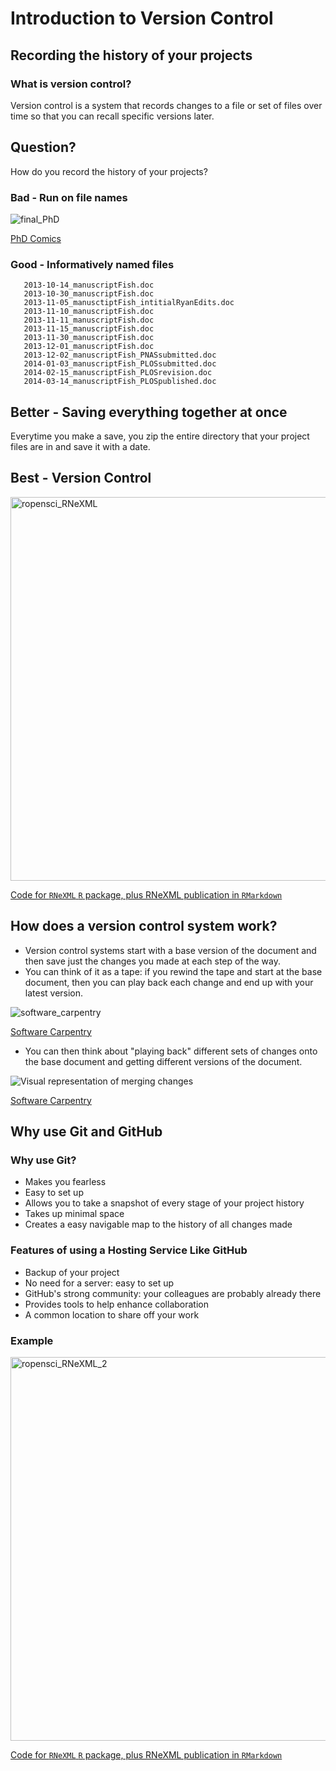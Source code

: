# Introduction to Version Control

## Recording the history of your projects
### What is version control?
Version control is a system that records changes to a file or set of files over time so that you can recall specific versions later.

## Question?
How do you record the history of your projects?

### Bad - Run on file names
![final_PhD](https://user-images.githubusercontent.com/57642282/201141942-94b3395a-9972-442c-a5d9-3d085b28d42a.png)

[PhD Comics](http://www.phdcomics.com)

### Good - Informatively named files
```
   2013-10-14_manuscriptFish.doc
   2013-10-30_manuscriptFish.doc
   2013-11-05_manusctiptFish_intitialRyanEdits.doc
   2013-11-10_manuscriptFish.doc
   2013-11-11_manuscriptFish.doc
   2013-11-15_manuscriptFish.doc
   2013-11-30_manuscriptFish.doc
   2013-12-01_manuscriptFish.doc
   2013-12-02_manuscriptFish_PNASsubmitted.doc
   2014-01-03_manuscriptFish_PLOSsubmitted.doc
   2014-02-15_manuscriptFish_PLOSrevision.doc
   2014-03-14_manuscriptFish_PLOSpublished.doc
```

## Better - Saving everything together at once

Everytime you make a save, you zip the entire directory that your project files are in and save it with a date.

## Best - Version Control
<img width="614" alt="ropensci_RNeXML" src="https://user-images.githubusercontent.com/57642282/201142849-97f7ecda-378c-44d5-a70e-2e07e5f07490.png">

[Code for `RNeXML` `R` package, plus RNeXML publication in `RMarkdown`](https://github.com/ropensci/RNeXML)

## How does a version control system work?
- Version control systems start with a base version of the document and then save just the changes you made at each step of the way.
- You can think of it as a tape: if you rewind the tape and start at the base document, then you can play back each change and end up with your latest version.

![software_carpentry](https://user-images.githubusercontent.com/57642282/201143207-88a9f320-7fe5-4132-9d64-3e1a3914e6ae.png)

[Software Carpentry](https://software-carpentry.org/)

- You can then think about "playing back" different sets of changes onto the base document and getting different versions of the document.

![Visual representation of merging changes](https://user-images.githubusercontent.com/57642282/201143482-23343565-8647-44a7-88b4-ce60469f5ca0.png)

[Software Carpentry](https://software-carpentry.org/)

## Why use Git and GitHub

### Why use Git?
- Makes you fearless
- Easy to set up
- Allows you to take a snapshot of every stage of your project history
- Takes up minimal space
- Creates a easy navigable map to the history of all changes made

### Features of using a Hosting Service Like GitHub
- Backup of your project
- No need for a server: easy to set up
- GitHub's strong community: your colleagues are probably already there
- Provides tools to help enhance collaboration
- A common location to share off your work

### Example

<img width="614" alt="ropensci_RNeXML_2" src="https://user-images.githubusercontent.com/57642282/201140953-70eb5137-8a13-4166-ba77-993be59d7921.png">

[Code for `RNeXML` `R` package, plus RNeXML publication in `RMarkdown`](https://github.com/ropensci/RNeXML)
